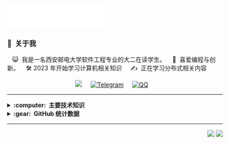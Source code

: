 <img src="images/header_en.svg"></img>


### :space_invader: &nbsp;关于我

&nbsp;&nbsp; :smiley_cat: &nbsp;我是一名西安邮电大学软件工程专业的大二在读学生。
&nbsp;&nbsp;&nbsp;:seedling: &nbsp;喜爱编程与创新。
&nbsp;&nbsp;&nbsp;:hammer_and_wrench:   2023 年开始学习计算机相关知识&nbsp;
&nbsp;&nbsp;&nbsp;:writing_hand: &nbsp;正在学习分布式相关内容

<p align="center">
  <a href="su1799718517@gmail.com?subject=Olá%20Bruno%20Tacca"><img src="https://img.shields.io/badge/gmail-%23D14836.svg?&style=for-the-badge&logo=gmail&logoColor=white" /></a>&nbsp;&nbsp;&nbsp;&nbsp;
  <a href="images/tg.png"><img src="https://img.shields.io/badge/Telegram-2CA5E0?style=for-the-badge&logo=telegram&logoColor=white" alt="Telegram" /></a>&nbsp;&nbsp;&nbsp;&nbsp;
  <a href="images/qq.png"> <img src="https://img.shields.io/badge/QQ-%231579F2.svg?&style=for-the-badge&logo=qq&logoColor=white" alt="QQ" /></a>&nbsp;&nbsp;&nbsp;&nbsp;
</p>


<hr/>

<details>
  <summary><b>:computer: &nbsp;主要技术知识</b></summary>
  <br/>
  <img src="https://img.shields.io/badge/GIT-%23F05033.svg?&style=flat&logo=git&logoColor=white" alt="Git" />
  <img src="https://img.shields.io/badge/GitHub-%23121011.svg?&style=flat&logo=github&logoColor=white" alt="GitHub" />
  <img src="https://img.shields.io/badge/Linux-FCC624.svg?&style=flat&logo=linux&logoColor=black" alt="Linux" />
  <img src="https://img.shields.io/badge/VSCode-007ACC.svg?&style=flat&logo=visual-studio-code&logoColor=white" alt="VSCode" />
  <img src="https://img.shields.io/badge/C-00599C.svg?&style=flat&logo=c&logoColor=white" alt="C" />
  <img src="https://img.shields.io/badge/C%2B%2B-00599C.svg?&style=flat&logo=c%2B%2B&logoColor=white" alt="C++" />
  <img src="https://img.shields.io/badge/Go-00ADD8.svg?&style=flat&logo=go&logoColor=white" alt="Go" />
</details>

<details>
  <summary><b>:gear: &nbsp;GitHub 统计数据</b></summary>
  <br/>
    <p align="center">
        <img height="137px" src="https://github-readme-streak-stats.herokuapp.com/?user=brunotacca&hide_border=true&theme=nightowl" />
    </p>
    <p align="center">
        <img height="137px" src="https://github-readme-stats.vercel.app/api?username=suguocheng&hide_title=true&hide_border=true&show_icons=true&include_all_commits=true&count_private=true&line_height=21&theme=nightowl" /> <img height="137px" src="https://github-readme-stats.vercel.app/api/top-langs/?username=suguocheng&hide=html&hide_title=true&hide_border=true&layout=compact&langs_count=8&theme=nightowl" />
    </p>
</details>


<hr/>

<p align="right">
<img src="https://komarev.com/ghpvc/?username=suguocheng&style=plastic&label=Views"><img>
<img src="https://badges.pufler.dev/visits/suguocheng/suguocheng?color=black&logo=github" />
</p>
